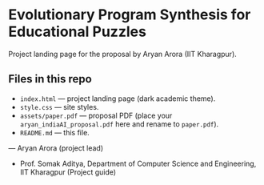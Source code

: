 # Evolutionary Program Synthesis for Educational Puzzles

Project landing page for the proposal by Aryan Arora (IIT Kharagpur).

## Files in this repo
- `index.html` — project landing page (dark academic theme).
- `style.css` — site styles.
- `assets/paper.pdf` — proposal PDF (place your `aryan_indiaAI_proposal.pdf` here and rename to `paper.pdf`).
- `README.md` — this file.


— Aryan Arora (project lead)
- Prof. Somak Aditya, Department of Computer Science and Engineering, IIT Kharagpur (Project guide)
